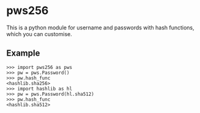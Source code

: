 # pws256
This is a python module for username and passwords with hash functions, which you can customise.


## Example
```
>>> import pws256 as pws
>>> pw = pws.Password()
>>> pw.hash_func
<hashlib.sha256>
>>> import hashlib as hl
>>> pw = pws.Password(hl.sha512)
>>> pw.hash_func
<hashlib.sha512>

```
